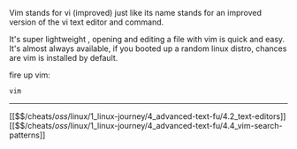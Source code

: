 Vim stands for vi (improved) just like its name stands for an improved version of the vi text editor and command. 

It's super lightweight , opening and editing a file with vim is quick and easy. 
It's almost always available, if you booted up a random linux distro,
chances are vim is installed by default.

fire up vim:

``` bash
vim
```


---
[[$$$/$cheats/$oss/$linux/1_linux-journey/4_advanced-text-fu/4.2_text-editors]]
[[$$$/$cheats/$oss/$linux/1_linux-journey/4_advanced-text-fu/4.4_vim-search-patterns]]